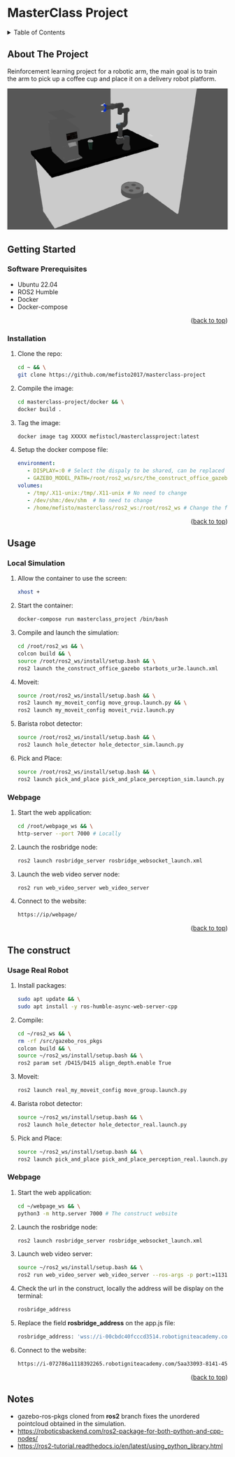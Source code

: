 # MasterClass Project

<a name="readme-top"></a>

<!-- TABLE OF CONTENTS -->
<details>
  <summary>Table of Contents</summary>
  <ol>
    <li>
      <a href="#about-the-project">About The Project</a>
    </li>
    <li>
      <a href="#getting-started">Getting Started</a>
      <ul>
        <li><a href="#software-prerequisites">Software Prerequisites</a></li>
        <li><a href="#hardware-prerequisites">Hardware Prerequisites</a></li>
        <li><a href="#installation">Installation</a></li>
      </ul>
    </li>
    <li><a href="#usage">Usage</a></li>
    <li><a href="#real-robot">Real Robot</a></li>
  </ol>
</details>


## About The Project
Reinforcement learning project for a robotic arm, the main goal is to train the arm to pick up a coffee cup and place it
on a delivery robot platform. 

![This is an image](images/preview.png)

<!-- GETTING STARTED -->
## Getting Started

### Software Prerequisites
* Ubuntu 22.04
* ROS2 Humble
* Docker
* Docker-compose


<p align="right">(<a href="#readme-top">back to top</a>)</p>

<!-- INSTALLATION -->
### Installation
1. Clone the repo:
   ```sh
   cd ~ && \
   git clone https://github.com/mefisto2017/masterclass-project
   ```
2. Compile the image:
   ```sh
   cd masterclass-project/docker && \
   docker build .
   ```
3. Tag the image:
   ```sh
   docker image tag XXXXX mefistocl/masterclassproject:latest
   ```
4. Setup the docker compose file:
   ```yaml
   environment:
      - DISPLAY=:0 # Select the dispaly to be shared, can be replaced by $DISPLAY
      - GAZEBO_MODEL_PATH=/root/ros2_ws/src/the_construct_office_gazebo/models:/root/ros2_ws/src/the_construct_office_gazebo/barista_ros2/barista_description:/root/ros2_ws/src/ur_arm:$${GAZEBO_MODEL_PATH} # No need to change
   volumes:
      - /tmp/.X11-unix:/tmp/.X11-unix # No need to change
      - /dev/shm:/dev/shm  # No need to change
      - /home/mefisto/masterclass/ros2_ws:/root/ros2_ws # Change the first part to your ros2_ws path
   ```
     
<p align="right">(<a href="#readme-top">back to top</a>)</p>


<!-- USAGE -->
## Usage
### Local Simulation
1. Allow the container to use the screen:
   ```sh
   xhost +
   ```
2. Start the container:
   ```sh
   docker-compose run masterclass_project /bin/bash
   ```
3. Compile and launch the simulation:
   ```sh
   cd /root/ros2_ws && \
   colcon build && \
   source /root/ros2_ws/install/setup.bash && \
   ros2 launch the_construct_office_gazebo starbots_ur3e.launch.xml
   ```
4. Moveit:
   ```sh
   source /root/ros2_ws/install/setup.bash && \
   ros2 launch my_moveit_config move_group.launch.py && \
   ros2 launch my_moveit_config moveit_rviz.launch.py
   ```
5. Barista robot detector:
   ```sh
   source /root/ros2_ws/install/setup.bash && \
   ros2 launch hole_detector hole_detector_sim.launch.py
   ```
6. Pick and Place:
   ```sh
   source /root/ros2_ws/install/setup.bash && \
   ros2 launch pick_and_place pick_and_place_perception_sim.launch.py
   ```

### Webpage
1. Start the web application:
   ```sh
   cd /root/webpage_ws && \
   http-server --port 7000 # Locally
   ```
2. Launch the rosbridge node:
   ```sh
   ros2 launch rosbridge_server rosbridge_websocket_launch.xml
   ```
3. Launch the web video server node:
   ```sh
   ros2 run web_video_server web_video_server
   ```
4. Connect to the website:
   ```sh
   https://ip/webpage/
   ```  

<p align="right">(<a href="#readme-top">back to top</a>)</p>

<!-- REAL ROBOT -->
## The construct
### Usage Real Robot
1. Install packages:
   ```sh
   sudo apt update && \
   sudo apt install -y ros-humble-async-web-server-cpp
   ```
2. Compile:
   ```sh
   cd ~/ros2_ws && \
   rm -rf /src/gazebo_ros_pkgs
   colcon build && \
   source ~/ros2_ws/install/setup.bash && \
   ros2 param set /D415/D415 align_depth.enable True
   ```
3. Moveit:
   ```sh
   ros2 launch real_my_moveit_config move_group.launch.py 
   ```
4. Barista robot detector:
   ```sh
   source ~/ros2_ws/install/setup.bash && \
   ros2 launch hole_detector hole_detector_real.launch.py
   ```
5. Pick and Place:
   ```sh
   source ~/ros2_ws/install/setup.bash && \
   ros2 launch pick_and_place pick_and_place_perception_real.launch.py
   ```

### Webpage
1. Start the web application:
   ```sh
   cd ~/webpage_ws && \
   python3 -m http.server 7000 # The construct website
   ```
2. Launch the rosbridge node:
   ```sh
   ros2 launch rosbridge_server rosbridge_websocket_launch.xml
   ```
3. Launch web video server:
   ```sh
   source ~/ros2_ws/install/setup.bash && \
   ros2 run web_video_server web_video_server --ros-args -p port:=11315
   ```
4. Check the url in the construct, locally the address will be display on the terminal:
   ```sh
   rosbridge_address
   ```
5. Replace the field **rosbridge_address** on the app.js file:
   ```sh
   rosbridge_address: 'wss://i-00cbdc40fcccd3514.robotigniteacademy.com/7e4d6577-22bd-40b2-b93e-1dab1f84d000/rosbridge/',
   ```
6. Connect to the website:
   ```sh
   https://i-072786a1118392265.robotigniteacademy.com/5aa33093-8141-45ca-9477-52ba0c8be6e5/webpage/
   ```

<p align="right">(<a href="#readme-top">back to top</a>)</p>


<!-- NOTES -->
## Notes
* gazebo-ros-pkgs cloned from **ros2** branch fixes the unordered pointcloud obtained in the simulation.
* https://roboticsbackend.com/ros2-package-for-both-python-and-cpp-nodes/
* https://ros2-tutorial.readthedocs.io/en/latest/using_python_library.html

